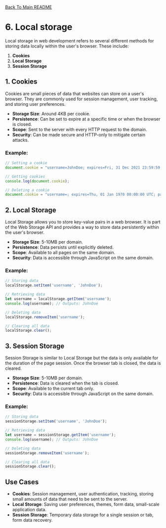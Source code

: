[Back To Main README](../../README.md)

# 6. Local storage
Local storage in web development refers to several different methods for storing data locally within the user's browser. These include:

1. **Cookies**
2. **Local Storage**
3. **Session Storage**

## 1. Cookies

Cookies are small pieces of data that websites can store on a user's browser. They are commonly used for session management, user tracking, and storing user preferences.

- **Storage Size**: Around 4KB per cookie.
- **Persistence**: Can be set to expire at a specific time or when the browser is closed.
- **Scope**: Sent to the server with every HTTP request to the domain.
- **Security**: Can be made secure and HTTP-only to mitigate certain attacks.

### Example:

```javascript
// Setting a cookie
document.cookie = "username=JohnDoe; expires=Fri, 31 Dec 2021 23:59:59 GMT; path=/";

// Getting cookies
console.log(document.cookie);

// Deleting a cookie
document.cookie = "username=; expires=Thu, 01 Jan 1970 00:00:00 UTC; path=/;";
```

## 2. Local Storage

Local Storage allows you to store key-value pairs in a web browser. It is part of the Web Storage API and provides a way to store data persistently within the user's browser.

- **Storage Size**: 5-10MB per domain.
- **Persistence**: Data persists until explicitly deleted.
- **Scope**: Available to all pages on the same domain.
- **Security**: Data is accessible through JavaScript on the same domain.

### Example:

```javascript
// Storing data
localStorage.setItem('username', 'JohnDoe');

// Retrieving data
let username = localStorage.getItem('username');
console.log(username); // Outputs: JohnDoe

// Deleting data
localStorage.removeItem('username');

// Clearing all data
localStorage.clear();
```

## 3. Session Storage

Session Storage is similar to Local Storage but the data is only available for the duration of the page session. Once the browser tab is closed, the data is cleared.

- **Storage Size**: 5-10MB per domain.
- **Persistence**: Data is cleared when the tab is closed.
- **Scope**: Available to the current tab only.
- **Security**: Data is accessible through JavaScript on the same domain.

### Example:

```javascript
// Storing data
sessionStorage.setItem('username', 'JohnDoe');

// Retrieving data
let username = sessionStorage.getItem('username');
console.log(username); // Outputs: JohnDoe

// Deleting data
sessionStorage.removeItem('username');

// Clearing all data
sessionStorage.clear();
```

## Use Cases

- **Cookies**: Session management, user authentication, tracking, storing small amounts of data that need to be sent to the server.
- **Local Storage**: Saving user preferences, themes, form data, small-scale application data.
- **Session Storage**: Temporary data storage for a single session or tab, form data recovery.
